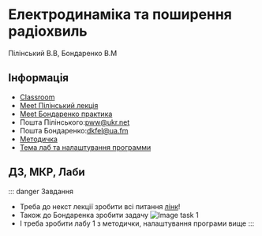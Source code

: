 # Електродинаміка та поширення радіохвиль
Пілінський В.В, Бондаренко В.М

## Інформація
* [Classroom](https://classroom.google.com/c/MTUyNjM3NTk4ODIw)
* [Meet Пілінський лекція](https://meet.google.com/lookup/ec6fp2ld77)
* [Meet Бондаренко практика](https://us04web.zoom.us/j/3112329829?pwd=d1I3ZEVhd0VsSXBCV3BKMVdMY2U2dz09)
* Пошта Пілінського:[pww@ukr.net](mailto:pww@ukr.net)
* Пошта Бондаренко:[dkfel@ua.fm](mailto:dkfel@ua.fm)
* [Методичка](/files/edprh/metod.pdf)
* [Тема лаб та налаштування программи](/files/edprh/lab_help.pdf)

## ДЗ, МКР, Лаби
::: danger Завдання
* Треба до некст лекції зробити всі питання [лінк](https://classroom.google.com/c/MTUyNjM3NTk4ODIw/m/NDY0OTQwODg2MTg3/details)!
* Також до Бондаренка зробити задачу
![Image task 1](/images/edprh/t1.jpg)
* І треба зробити лабу 1 з методички, налаштування програми вище
:::

